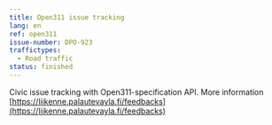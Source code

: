 ```yaml
---
title: Open311 issue tracking
lang: en
ref: open311
issue-number: DPO-923
traffictypes:
  - Road traffic
status: finished
---
```


Civic issue tracking with Open311-specification API.  More information [https://liikenne.palautevayla.fi/feedbacks](https://liikenne.palautevayla.fi/feedbacks)
